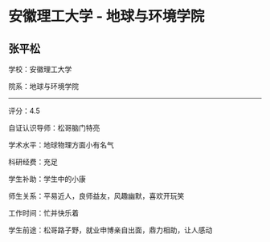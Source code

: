 # 安徽理工大学 - 地球与环境学院

## 张平松

学校：安徽理工大学

院系：地球与环境学院

* * *

评分：4.5

自证认识导师：松哥脑门特亮

学术水平：地球物理方面小有名气

科研经费：充足

学生补助：学生中的小康

师生关系：平易近人，良师益友，风趣幽默，喜欢开玩笑

工作时间：忙并快乐着

学生前途：松哥路子野，就业申博亲自出面，鼎力相助，让人感动